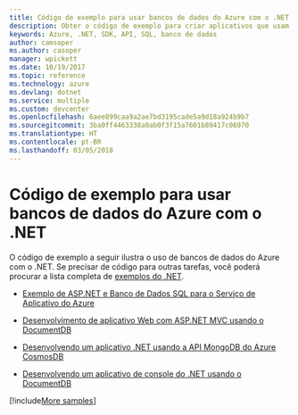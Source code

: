```yaml
---
title: Código de exemplo para usar bancos de dados do Azure com o .NET
description: Obter o código de exemplo para criar aplicativos que usam bancos de dados do Azure com o .NET
keywords: Azure, .NET, SDK, API, SQL, banco de dados
author: camsoper
ms.author: casoper
manager: wpickett
ms.date: 10/19/2017
ms.topic: reference
ms.technology: azure
ms.devlang: dotnet
ms.service: multiple
ms.custom: devcenter
ms.openlocfilehash: 6aee899caa9a2ae7bd3195cade5a9d18a924b9b7
ms.sourcegitcommit: 3ba0ff4463338a0ab0f3f15a7601b89417c06970
ms.translationtype: HT
ms.contentlocale: pt-BR
ms.lasthandoff: 03/05/2018
---
```

# <a name="sample-code-for-using-azure-databases-with-net"></a>Código de exemplo para usar bancos de dados do Azure com o .NET

O código de exemplo a seguir ilustra o uso de bancos de dados do Azure com o .NET. Se precisar de código para outras tarefas, você poderá procurar a lista completa de [exemplos do .NET](https://azure.microsoft.com/resources/samples/?term=dotnet).

- [Exemplo de ASP.NET e Banco de Dados SQL para o Serviço de Aplicativo do Azure](https://azure.microsoft.com/resources/samples/dotnet-sqldb-tutorial/)

- [Desenvolvimento de aplicativo Web com ASP.NET MVC usando o DocumentDB](https://azure.microsoft.com/resources/samples/documentdb-dotnet-todo-app/)

- [Desenvolvendo um aplicativo .NET usando a API MongoDB do Azure CosmosDB](https://azure.microsoft.com/resources/samples/azure-cosmos-db-mongodb-dotnet-getting-started/)

- [Desenvolvendo um aplicativo de console do .NET usando o DocumentDB](https://azure.microsoft.com/resources/samples/documentdb-dotnet-getting-started/)

[!include[More samples](includes/more-samples.md)]
